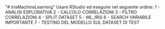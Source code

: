 "# IrisMachineLearning" 
Usare RStudio ed eseguire nel seguente ordine:
1 - ANALISI ESPLORATIVA
2 - CALCOLO CORRELAZIONI
3 - FILTRO CORRELAZIONI
4 - SPLIT DATASET
5 - ML_IRIS
6 - SEARCH VARIABILE IMPORTANTE
7 - TESTING DEL MODELLO SUL DATASET DI TEST
